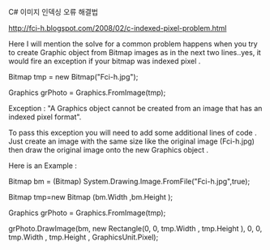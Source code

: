C# 이미지 인덱싱 오류 해결법

http://fci-h.blogspot.com/2008/02/c-indexed-pixel-problem.html

Here I will mention the solve for a common problem happens when you try to create Graphic object from Bitmap images as in the next two lines..yes, it would fire an exception if your bitmap was indexed pixel .

Bitmap tmp = new Bitmap("Fci-h.jpg");

Graphics grPhoto = Graphics.FromImage(tmp);

Exception : "A Graphics object cannot be created from an image that has an indexed pixel format".


To pass this exception you will need to add some additional lines of code . Just create an image with the same size like the original image (Fci-h.jpg) then draw the original image onto the new Graphics object .

Here is an Example :

Bitmap bm = (Bitmap) System.Drawing.Image.FromFile("Fci-h.jpg",true);

Bitmap tmp=new Bitmap (bm.Width ,bm.Height );

Graphics grPhoto = Graphics.FromImage(tmp);

grPhoto.DrawImage(bm, new Rectangle(0, 0, tmp.Width , tmp.Height ), 0, 0, tmp.Width , tmp.Height , GraphicsUnit.Pixel);
